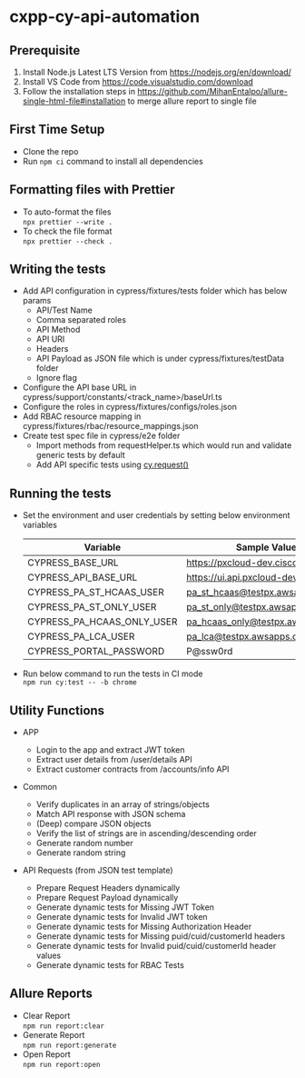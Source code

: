 # cxpp-cy-api-automation

## Prerequisite

1. Install Node.js Latest LTS Version from https://nodejs.org/en/download/
2. Install VS Code from https://code.visualstudio.com/download
3. Follow the installation steps in https://github.com/MihanEntalpo/allure-single-html-file#installation to merge allure report to single file

## First Time Setup

-	Clone the repo
-	Run `npm ci` command to install all dependencies

## Formatting files with Prettier

-   To auto-format the files <br /> `npx prettier --write .`
-   To check the file format <br /> `npx prettier --check .`

## Writing the tests

-	Add API configuration in cypress/fixtures/tests folder which has below params
	-	API/Test Name
	-	Comma separated roles
	-	API Method
	-	API URI
	-	Headers
	-	API Payload as JSON file which is under cypress/fixtures/testData folder
	-	Ignore flag
-	Configure the API base URL in cypress/support/constants/<track_name>/baseUrl.ts
-	Configure the roles in cypress/fixtures/configs/roles.json
-	Add RBAC resource mapping in cypress/fixtures/rbac/resource_mappings.json
-	Create test spec file in cypress/e2e folder
	-	Import methods from requestHelper.ts which would run and validate generic tests by default
	-	Add API specific tests using [cy.request()](https://docs.cypress.io/api/commands/request)

## Running the tests

-   Set the environment and user credentials by setting below environment variables <br />

	| Variable                   | Sample Value                         |
	| -------------------------- | ------------------------------------ |
	| CYPRESS_BASE_URL           | https://pxcloud-dev.cisco.com        |
	| CYPRESS_API_BASE_URL       | https://ui.api.pxcloud-dev.cisco.com |
	| CYPRESS_PA_ST_HCAAS_USER   | pa_st_hcaas@testpx.awsapps.com       |
	| CYPRESS_PA_ST_ONLY_USER    | pa_st_only@testpx.awsapps.com        |
	| CYPRESS_PA_HCAAS_ONLY_USER | pa_hcaas_only@testpx.awsapps.com     |
	| CYPRESS_PA_LCA_USER        | pa_lca@testpx.awsapps.com            |
	| CYPRESS_PORTAL_PASSWORD    | P@ssw0rd                             |

-   Run below command to run the tests in CI mode <br />
    `npm run cy:test -- -b chrome`
## Utility Functions

-	APP
	-	Login to the app and extract JWT token
	-	Extract user details from /user/details API
	-	Extract customer contracts from /accounts/info API

-	Common
	-	Verify duplicates in an array of strings/objects
	-	Match API response with JSON schema
	-	(Deep) compare JSON objects
	-	Verify the list of strings are in ascending/descending order
	-	Generate random number
	-	Generate random string

-	API Requests (from JSON test template)
	-	Prepare Request Headers dynamically
	-	Prepare Request Payload dynamically
	-	Generate dynamic tests for Missing JWT Token
	-	Generate dynamic tests for Invalid JWT token
	-	Generate dynamic tests for Missing Authorization Header
	-	Generate dynamic tests for Missing puid/cuid/customerId headers
	-	Generate dynamic tests for Invalid puid/cuid/customerId header values
	-	Generate dynamic tests for RBAC Tests
## Allure Reports

-   Clear Report <br /> `npm run report:clear`
-   Generate Report <br /> `npm run report:generate`
-   Open Report <br /> `npm run report:open`
